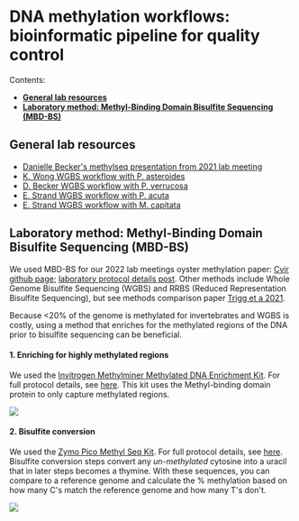 # DNA methylation workflows: bioinformatic pipeline for quality control

Contents:   
- [**General lab resources**](#resources)   
- [**Laboratory method: Methyl-Binding Domain Bisulfite Sequencing (MBD-BS)**](#MBDBS)   

## <a name="resources"></a> **General lab resources**

- [Danielle Becker's methylseq presentation from 2021 lab meeting](https://docs.google.com/presentation/d/1qNMI2-LmyvqwNZ4J8FaHIg7d-niXm5jxEeeL1aobXeI/edit#slide=id.p4)  
- [K. Wong WGBS workflow with P. asteroides](https://github.com/kevinhwong1/Thermal_Transplant_Molecular/blob/main/scripts/Past_WGBS_Workflow.md)  
- [D. Becker WGBS workflow with P. verrucosa](https://github.com/hputnam/Becker_E5/blob/master/Bioinformatics/Workflows/Becker_WGBS_Workflow.md)     
- [E. Strand WGBS workflow with P. acuta](https://github.com/emmastrand/EmmaStrand_Notebook/blob/master/_posts/2021-10-21-HoloInt-WGBS-Analysis-Pipeline.md)  
- [E. Strand WGBS workflow with M. capitata](https://github.com/emmastrand/EmmaStrand_Notebook/blob/master/_posts/2021-10-21-KBay-Bleaching-Pairs-WGBS-Analysis-Pipeline.md)

## <a name="MBDBS"></a> **Laboratory method: Methyl-Binding Domain Bisulfite Sequencing (MBD-BS)**

We used MBD-BS for our 2022 lab meetings oyster methylation paper: [Cvir github page](https://github.com/hputnam/Cvir_Nut_Int); [laboratory protocol details post](https://github.com/hputnam/Cvir_Nut_Int#m-schedl-mbdbs-library-preps). Other methods include Whole Genome Bisulfite Sequencing (WGBS) and RRBS (Reduced Representation Bisulfite Sequencing), but see methods comparison paper [Trigg et a 2021](https://onlinelibrary.wiley.com/doi/pdf/10.1111/1755-0998.13542).

Because <20% of the genome is methylated for invertebrates and WGBS is costly, using a method that enriches for the methylated regions of the DNA prior to bisulfite sequencing can be beneficial.

#### 1. Enriching for highly methylated regions

We used the [Invitrogen Methylminer Methylated DNA Enrichment Kit](https://www.thermofisher.com/order/catalog/product/ME10025). For full protocol details, see [here](https://github.com/hputnam/Cvir_Nut_Int#enriching-for-highly-methylated-regions-with-dna-samples-of-eastern-oyster-from-rebecca-stevick-using-the-invitrogen-methylminer-methylated-dna-enrichment-kit). This kit uses the Methyl-binding domain protein to only capture methylated regions.

![](https://international.neb.com/-/media/nebus/page-images/products/epigenetics/e2600_figure-1.png?rev=3fb54a2c3cff4bb1a45ee07980b9ae4b&hash=833B1AAF16887F5CCE9D6881ABE67BDB)

#### 2. Bisulfite conversion

We used the [Zymo Pico Methyl Seq Kit](https://www.zymoresearch.com/products/pico-methyl-seq-library-prep-kit). For full protocol details, see [here](https://github.com/hputnam/Cvir_Nut_Int#using-the-zymo-pico-methyl-seq-kit-on-the-mbd-enriched-eastern-oyster-dna-from-samples-from-rebecca-stevick). Bisulfite conversion steps convert any *un-methylated* cytosine into a uracil that in later steps becomes a thymine. With these sequences, you can compare to a reference genome and calculate the % methylation based on how many C's match the reference genome and how many T's don't.

![](https://nbis-workshop-epigenomics.readthedocs.io/en/latest/_images/biseq.png)
